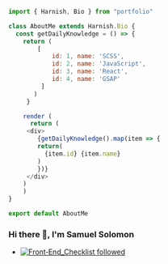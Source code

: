 ```javascript
import { Harnish, Bio } from "portfolio"

class AboutMe extends Harnish.Bio {
  const getDailyKnowledge = () => {
    return (
		[
		    id: 1, name: 'SCSS',
		    id: 2, name: 'JavaScript',
		    id: 3, name: 'React',
		    id: 4, name: 'GSAP'
		 ]
	   )
     }

    render (
      return (
	 <div>
	    {getDailyKnowledge().map(item => {
		return(
		  {item.id} {item.name}
		)
	    })}
	 </div>
	)
    )
}

export default AboutMe
```

### Hi there 👋, I'm Samuel Solomon


- [![Front‑End_Checklist followed](https://img.shields.io/badge/Front‑End_Checklist-followed-brightgreen.svg)](https://github.com/thedaviddias/Front-End-Checklist/)
